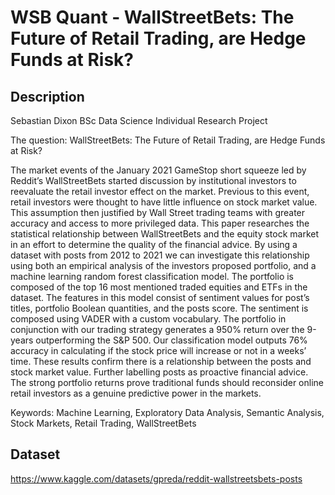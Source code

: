# WSB Quant - WallStreetBets: The Future of Retail Trading, are Hedge Funds at Risk?

## Description
Sebastian Dixon BSc Data Science Individual Research Project

The question: WallStreetBets: The Future of Retail Trading, are Hedge Funds at Risk?

The market events of the January 2021 GameStop short squeeze led by Reddit’s WallStreetBets started discussion by institutional investors to reevaluate the retail investor effect on the market. Previous to this event, retail investors were thought to have little influence on stock market value. This assumption then justified by Wall Street trading teams with greater accuracy and access to more privileged data. This paper researches the statistical relationship between WallStreetBets and the equity stock market in an effort to determine the quality of the financial advice. By using a dataset with posts from 2012 to 2021 we can investigate this relationship using both an empirical analysis of the investors proposed portfolio, and a machine learning random forest classification model. The portfolio is composed of the top 16 most mentioned traded equities and ETFs in the dataset. The features in this model consist of sentiment values for post’s titles, portfolio Boolean quantities, and the posts score. The sentiment is composed using VADER with a custom vocabulary. The portfolio in conjunction with our trading strategy generates a 950% return over the 9-years outperforming the S&P 500. Our classification model outputs 76% accuracy in calculating if the stock price will increase or not in a weeks’ time. These results confirm there is a relationship between the posts and stock market value. Further labelling posts as proactive financial advice. The strong portfolio returns prove traditional funds should reconsider online retail investors as a genuine predictive power in the markets.

Keywords: Machine Learning, Exploratory Data Analysis, Semantic Analysis, Stock Markets, Retail Trading, WallStreetBets

## Dataset
https://www.kaggle.com/datasets/gpreda/reddit-wallstreetsbets-posts
